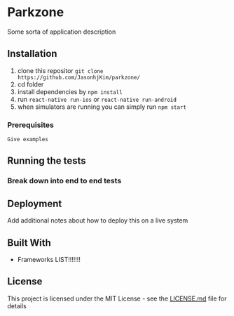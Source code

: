 # Parkzone

Some sorta of application description

## Installation

1. clone this repositor ```git clone https://github.com/JasonhjKim/parkzone/ ```
2. cd folder
3. install dependencies by ```npm install```
4. run ```react-native run-ios``` or ```react-native run-android```
5. when simulators are running you can simply run ```npm start```

### Prerequisites

```
Give examples
```

## Running the tests


### Break down into end to end tests


## Deployment

Add additional notes about how to deploy this on a live system

## Built With

* Frameworks LIST!!!!!!!

## License

This project is licensed under the MIT License - see the [LICENSE.md](LICENSE.md) file for details
